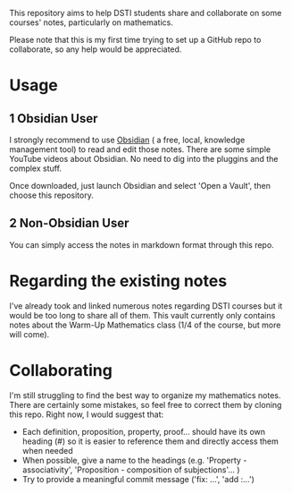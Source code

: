 This repository aims to help DSTI students share and collaborate on some courses' notes, particularly on mathematics.

Please note that this is my first time trying to set up a GitHub repo to collaborate, so any help would be appreciated.

# Usage

## 1 Obsidian User

I strongly recommend to use [Obsidian](https://obsidian.md/) ( a free, local, knowledge management tool) to read and edit those notes. There are some simple YouTube videos about Obsidian. No need to dig into the pluggins and the complex stuff.

Once downloaded, just launch Obsidian and select 'Open a Vault', then choose this repository.

## 2 Non-Obsidian User
You can simply access the notes in markdown format through this repo.

# Regarding the existing notes
I've already took and linked numerous notes regarding DSTI courses but it would be too long to share all of them. This vault currently only contains notes about the Warm-Up Mathematics class (1/4 of the course, but more will come).

# Collaborating
I'm still struggling to find the best way to organize my mathematics notes. There are certainly some mistakes, so feel free to correct them by cloning this repo. 
Right now, I would suggest that:
- Each definition, proposition, property, proof... should have its own heading (#) so it is easier to reference them and directly access them when needed
- When possible, give a name to the headings (e.g. 'Property - associativity', 'Proposition - composition of subjections'... )
- Try to provide a meaningful commit message ('fix: ...', 'add :...')